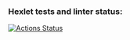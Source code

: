 ### Hexlet tests and linter status:
[![Actions Status](https://github.com/dentest1/qa-engineer-project-84/actions/workflows/hexlet-check.yml/badge.svg)](https://github.com/dentest1/qa-engineer-project-84/actions)